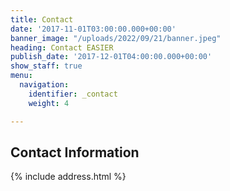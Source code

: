 ```yaml
---
title: Contact
date: '2017-11-01T03:00:00.000+00:00'
banner_image: "/uploads/2022/09/21/banner.jpeg"
heading: Contact EASIER
publish_date: '2017-12-01T04:00:00.000+00:00'
show_staff: true
menu:
  navigation:
    identifier: _contact
    weight: 4

---
```

## Contact Information

{% include address.html %}